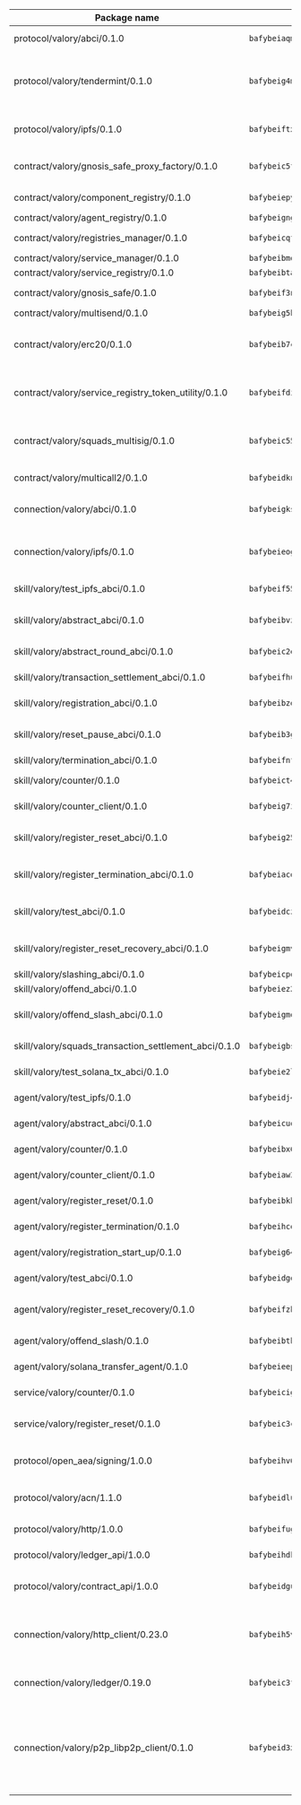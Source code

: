 | Package name                                                  | Package hash                                                  | Description                                                                                                                |
| ------------------------------------------------------------- | ------------------------------------------------------------- | -------------------------------------------------------------------------------------------------------------------------- |
| protocol/valory/abci/0.1.0                                    | `bafybeiaqmp7kocbfdboksayeqhkbrynvlfzsx4uy4x6nohywnmaig4an7u` | A protocol for ABCI requests and responses.                                                                                |
| protocol/valory/tendermint/0.1.0                              | `bafybeig4mi3vmlv5zpbjbfuzcgida6j5f2nhrpedxicmrrfjweqc5r7cra` | A protocol for communication between two AEAs to share tendermint configuration details.                                   |
| protocol/valory/ipfs/0.1.0                                    | `bafybeiftxi2qhreewgsc5wevogi7yc5g6hbcbo4uiuaibauhv3nhfcdtvm` | A protocol specification for IPFS requests and responses.                                                                  |
| contract/valory/gnosis_safe_proxy_factory/0.1.0               | `bafybeic5f3vnd3pkzlhapkzgtrfmer7otjg3xxaflxkadpz6prjxk3salq` | Gnosis Safe proxy factory (GnosisSafeProxyFactory) contract                                                                |
| contract/valory/component_registry/0.1.0                      | `bafybeiepywewigowj533f55orx7oys3kk5lgdc247p2267scqfyp4gnqle` | Component registry contract                                                                                                |
| contract/valory/agent_registry/0.1.0                          | `bafybeignghdk7oqvyg722gz66tbuj2vj4vkatguj4b6lf5fqzqxkktcke4` | Agent registry contract                                                                                                    |
| contract/valory/registries_manager/0.1.0                      | `bafybeicqf5y3kj42ow45hjcmnglose5n7bwpm2zl3ufuuevou24ewmgbde` | Registries Manager contract                                                                                                |
| contract/valory/service_manager/0.1.0                         | `bafybeibmqewfh5wnayopneyv4vx35n5k7loavzmcazyevntdoskw7vasom` | Service Manager contract                                                                                                   |
| contract/valory/service_registry/0.1.0                        | `bafybeibtaa6tvhzoo4osu3moilxtwxbfwqo3vt7rsr3ugjugzwndzkkmd4` | Service Registry contract                                                                                                  |
| contract/valory/gnosis_safe/0.1.0                             | `bafybeif3n23srpc7kouvry6c5h3qmd4h63vtd3gg7el2upjm6xac6mligi` | Gnosis Safe (GnosisSafeL2) contract                                                                                        |
| contract/valory/multisend/0.1.0                               | `bafybeig5byt5urg2d2bsecufxe5ql7f4mezg3mekfleeh32nmuusx66p4y` | MultiSend contract                                                                                                         |
| contract/valory/erc20/0.1.0                                   | `bafybeib7ctk3deleyxayrqvropewefr2muj4kcqe3t3wscak25bjmxnqwe` | The scaffold contract scaffolds a contract to be implemented by the developer.                                             |
| contract/valory/service_registry_token_utility/0.1.0          | `bafybeifdia2y5546tvk6xzxeaqzf2n5n7dutj2hdzbgenxohaqhjtnjqm4` | The scaffold contract scaffolds a contract to be implemented by the developer.                                             |
| contract/valory/squads_multisig/0.1.0                         | `bafybeic55yld3cs7ctsizbb6uvb2x2uscz7bha3xrj3fhnkihnosye5dbi` | The scaffold contract scaffolds a contract to be implemented by the developer.                                             |
| contract/valory/multicall2/0.1.0                              | `bafybeidknrbt2lhfwt3kt6jvveatnztcjc3akupm3relrzdprj46vxpagu` | The MakerDAO multicall2 contract.                                                                                          |
| connection/valory/abci/0.1.0                                  | `bafybeigks2eqrpf5zn3qbah2uzf3fcpvqstommftpxlyhs32cjdg32lzea` | connection to wrap communication with an ABCI server.                                                                      |
| connection/valory/ipfs/0.1.0                                  | `bafybeieogncafs6j6akrvsj6oi63iwhuunjyssmhz736vrl2sku4jc77za` | A connection responsible for uploading and downloading files from IPFS.                                                    |
| skill/valory/test_ipfs_abci/0.1.0                             | `bafybeif55zg6omg6fb6mwdkolex6tcrsr4nh6h4lca7p3ps5v4hnxb75xu` | IPFS e2e testing application.                                                                                              |
| skill/valory/abstract_abci/0.1.0                              | `bafybeibvz3hi25ktgdzm25kih25o5osml62zk4kzpgmzmyrem3hzo2vtnm` | The abci skill provides a template of an ABCI application.                                                                 |
| skill/valory/abstract_round_abci/0.1.0                        | `bafybeic2emnylfmdtidobgdsxa4tgdelreeimtglqzrmic6cumhpsbfzhe` | abstract round-based ABCI application                                                                                      |
| skill/valory/transaction_settlement_abci/0.1.0                | `bafybeifhuemoavm6hf4vypg2sl7kng3iv4ipxgpk3itbh5hp73lworpuwq` | ABCI application for transaction settlement.                                                                               |
| skill/valory/registration_abci/0.1.0                          | `bafybeibzduasg5pahk2d2glc36wlopg54ybwcdmjqbzozt2lmkp4reqsdu` | ABCI application for common apps.                                                                                          |
| skill/valory/reset_pause_abci/0.1.0                           | `bafybeib3geaw3o35aigmb4dhplxrjlsef7hbdwrozu4akiunlgyiegshj4` | ABCI application for resetting and pausing app executions.                                                                 |
| skill/valory/termination_abci/0.1.0                           | `bafybeifnfuy3svz5oz6kwglu35q6jn7ai3riqplyypskb7za5ejyvjmfza` | Termination skill.                                                                                                         |
| skill/valory/counter/0.1.0                                    | `bafybeict4cnrmy6s5zizqzsckg2cj6mhicxhqtd35hmrp3rxdqzs647dcm` | The ABCI Counter application example.                                                                                      |
| skill/valory/counter_client/0.1.0                             | `bafybeig7ilg6vpcctmnusgvl7y5oxjtrrmwkfduj5p4swuwph72oclwm3i` | A client for the ABCI counter application.                                                                                 |
| skill/valory/register_reset_abci/0.1.0                        | `bafybeig2525aawrj5exlff6v5shgrllcutmhqlxbw2muw6p563rxgingcm` | ABCI application for dummy skill that registers and resets                                                                 |
| skill/valory/register_termination_abci/0.1.0                  | `bafybeiacdkkjspskbp3yp5dakwqlzolxmsv7lx5gdldd3dvkgzlgitf6o4` | ABCI application for dummy skill that registers and resets                                                                 |
| skill/valory/test_abci/0.1.0                                  | `bafybeidczt5d32ppsqgvmfupezatvxary2pbysz2vm7kpamm2dynw25l5q` | ABCI application for testing the ABCI connection.                                                                          |
| skill/valory/register_reset_recovery_abci/0.1.0               | `bafybeigmvopvcuaxzcchxpnogzo5ryigxv4jqeb3txkhpazau2e67nt3b4` | ABCI application for dummy skill that registers and resets                                                                 |
| skill/valory/slashing_abci/0.1.0                              | `bafybeicpofetdx3bug3dvnymhx6cqz4434sftra5z4okh4lsx2jwatc2za` | Slashing skill.                                                                                                            |
| skill/valory/offend_abci/0.1.0                                | `bafybeiez2jok3rkp4ewvuwqzdgv6up5bhii2zeumdvjjjtyautr7hzz2t4` | Offend ABCI application.                                                                                                   |
| skill/valory/offend_slash_abci/0.1.0                          | `bafybeigmq33m6enqkoxqbp5wpgpznd5pvogtprilvmfo5yaqvdzoeumcmi` | ABCI application used in order to test the slashing abci                                                                   |
| skill/valory/squads_transaction_settlement_abci/0.1.0         | `bafybeigbsdisorzxycec64pgnpcbgfbab3ybhfrmuqw4sisibajr42twge` | ABCI application for transaction settlement.                                                                               |
| skill/valory/test_solana_tx_abci/0.1.0                        | `bafybeie2ld66zx6a5jbifn4tztvsy5wuuu7ur4nygtfyzb3z2o3vzqeslm` | SOLANA e2e testing application.                                                                                            |
| agent/valory/test_ipfs/0.1.0                                  | `bafybeidj42sofz5jpdlhwv3iyiiibiuhhqjqtphk6mzidca6m74m5ednla` | Agent for testing the ABCI connection.                                                                                     |
| agent/valory/abstract_abci/0.1.0                              | `bafybeicuqoje52b2tk52zo3dt7yljgbbwks46pedpz2vtgk5ccatno67za` | The abstract ABCI AEA - for testing purposes only.                                                                         |
| agent/valory/counter/0.1.0                                    | `bafybeibx6tuwyqwkks4cclxo7zvt4mcxbvvn7jb54lvd4rn4rnhzhqgeii` | The ABCI Counter example as an AEA                                                                                         |
| agent/valory/counter_client/0.1.0                             | `bafybeiaw3uwtjkejfv7teoanutk5chsqjmbjculac5tq4mpllbnn4dbs4i` | The ABCI Counter example as an AEA                                                                                         |
| agent/valory/register_reset/0.1.0                             | `bafybeibkbzmzqcven42ykcwwbctslyclrtsfapf6z6gkquvmuuxyuy6c6u` | Register reset to replicate Tendermint issue.                                                                              |
| agent/valory/register_termination/0.1.0                       | `bafybeihcoq2wl3by7qrv73n3nlu4aa6rho5tzs7u3sut2oe62flmfbg6se` | Register terminate to test the termination feature.                                                                        |
| agent/valory/registration_start_up/0.1.0                      | `bafybeig642n7l4vkughx5kwld5dwdg62wq4cb4ie67wvck6lj67s7s36vm` | Registration start-up ABCI example.                                                                                        |
| agent/valory/test_abci/0.1.0                                  | `bafybeidgqgouxmzh2pthjx2kwgzdpgzxhsfczzqwiophznkav4odcyrpbu` | Agent for testing the ABCI connection.                                                                                     |
| agent/valory/register_reset_recovery/0.1.0                    | `bafybeifzhctbze7i53ogry6snpodowgt6cckdyqjm26mqobiudlswozy2m` | Agent to showcase hard reset as a recovery mechanism.                                                                      |
| agent/valory/offend_slash/0.1.0                               | `bafybeibtbm2dqp6h5hmdono5seimntnvcctkm3r2lxvrffua6xpg5ucxem` | Offend and slash to test the slashing feature.                                                                             |
| agent/valory/solana_transfer_agent/0.1.0                      | `bafybeieep5tinh74ceufionpyfx3xoudr3oqa2pqwvglnsq6cnvppozqzu` | Register terminate to test the termination feature.                                                                        |
| service/valory/counter/0.1.0                                  | `bafybeicigi44v7bezb3om7xw7eqbyzekfdslmjkmzwjt5yfoyhj5fj4vle` | A set of agents incrementing a counter                                                                                     |
| service/valory/register_reset/0.1.0                           | `bafybeic3chsey4mc3ig3xukxw6d5oq4bhfkrwf5seurkinx37eqakns5pe` | Test and debug tendermint reset mechanism.                                                                                 |
| protocol/open_aea/signing/1.0.0                               | `bafybeihv62fim3wl2bayavfcg3u5e5cxu3b7brtu4cn5xoxd6lqwachasi` | A protocol for communication between skills and decision maker.                                                            |
| protocol/valory/acn/1.1.0                                     | `bafybeidluaoeakae3exseupaea4i3yvvk5vivyt227xshjlffywwxzcxqe` | The protocol used for envelope delivery on the ACN.                                                                        |
| protocol/valory/http/1.0.0                                    | `bafybeifugzl63kfdmwrxwphrnrhj7bn6iruxieme3a4ntzejf6kmtuwmae` | A protocol for HTTP requests and responses.                                                                                |
| protocol/valory/ledger_api/1.0.0                              | `bafybeihdk6psr4guxmbcrc26jr2cbgzpd5aljkqvpwo64bvaz7tdti2oni` | A protocol for ledger APIs requests and responses.                                                                         |
| protocol/valory/contract_api/1.0.0                            | `bafybeidgu7o5llh26xp3u3ebq3yluull5lupiyeu6iooi2xyymdrgnzq5i` | A protocol for contract APIs requests and responses.                                                                       |
| connection/valory/http_client/0.23.0                          | `bafybeih5vzo22p2umhqo52nzluaanxx7kejvvpcpdsrdymckkyvmsim6gm` | The HTTP_client connection that wraps a web-based client connecting to a RESTful API specification.                        |
| connection/valory/ledger/0.19.0                               | `bafybeic3ft7l7ca3qgnderm4xupsfmyoihgi27ukotnz7b5hdczla2enya` | A connection to interact with any ledger API and contract API.                                                             |
| connection/valory/p2p_libp2p_client/0.1.0                     | `bafybeid3xg5k2ol5adflqloy75ibgljmol6xsvzvezebsg7oudxeeolz7e` | The libp2p client connection implements a tcp connection to a running libp2p node as a traffic delegate to send/receive envelopes to/from agents in the DHT. |
